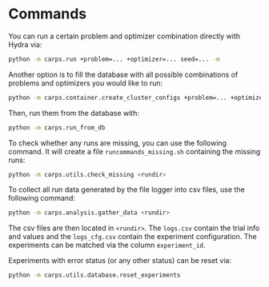 # Commands

You can run a certain problem and optimizer combination directly with Hydra via:

```bash
python -m carps.run +problem=... +optimizer=... seed=... -m
```

Another option is to fill the database with all possible combinations of problems and optimizers
you would like to run:

```bash
python -m carps.container.create_cluster_configs +problem=... +optimizer=... -m
```

Then, run them from the database with:

```bash
python -m carps.run_from_db 
```

To check whether any runs are missing, you can use the following command. It will create
a file `runcommands_missing.sh` containing the missing runs:

```bash
python -m carps.utils.check_missing <rundir>
```

To collect all run data generated by the file logger into csv files, use the following command:

```bash
python -m carps.analysis.gather_data <rundir>
```

The csv files are then located in `<rundir>`. The `logs.csv` contain the trial info and values and
the `logs_cfg.csv` contain the experiment configuration.
The experiments can be matched via the column `experiment_id`.

Experiments with error status (or any other status) can be reset via:

```bash
python -m carps.utils.database.reset_experiments
```